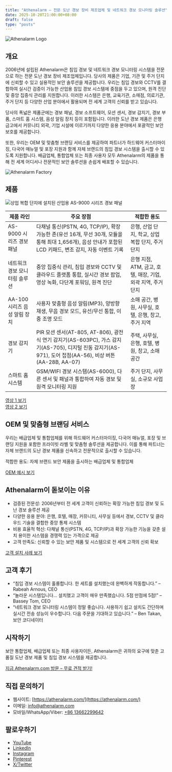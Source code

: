 ```yaml
---
title: "Athenalarm – 전문 도난 경보 장비 제조업체 및 네트워크 경보 모니터링 솔루션"
date: 2025-10-20T21:00:00+08:00
draft: false
type: "posts"
---
```


![Athenalarm Logo](https://athenalarm.com/wp-content/uploads/2025/05/athenalarm_home.png)

## 개요

2006년에 설립된 Athenalarm은 침입 경보 및 네트워크 경보 모니터링 시스템을 전문으로 하는 전문 도난 경보 장비 제조업체입니다. 당사의 제품은 기업, 기관 및 주거 단지에 신뢰할 수 있고 실용적인 보안 솔루션을 제공합니다. 우리는 침입 경보와 CCTV를 결합하여 실시간 검증이 가능한 산업용 침입 경보 시스템에 중점을 두고 있으며, 원격 진단 및 중앙 집중식 관리를 지원합니다. 이러한 시스템은 은행, 교육기관, 소매점, 의료기관, 주거 단지 등 다양한 산업 분야에서 활용되며 전 세계 고객의 신뢰를 받고 있습니다.

당사의 폭넓은 제품군에는 경보 패널, 경보 소프트웨어, 모션 센서, 경보 감지기, 경보 부품, 스마트 홈 시스템, 음성 알림 장치 등이 포함됩니다. 이러한 도난 경보 제품은 은행 금고에서 커뮤니티 외곽, 기업 시설에 이르기까지 다양한 응용 분야에서 포괄적인 보안 보호를 제공합니다.

또한, 우리는 OEM 및 맞춤형 브랜딩 서비스를 제공하여 파트너가 하드웨어 커스터마이징, 다국어 매뉴얼 및 포장 지원과 함께 자체 브랜드의 침입 경보 시스템을 출시할 수 있도록 지원합니다. 배급업체, 통합업체 또는 최종 사용자 모두 Athenalarm의 제품을 통해 전 세계 어디서나 전문적인 보안 솔루션을 손쉽게 배포할 수 있습니다.

![Athenalarm Factory](https://athenalarm.com/wp-content/uploads/2022/05/Athenalarm-factory-03-540.jpg)

## 제품

![상업 복합 단지에 설치된 산업용 AS-9000 시리즈 경보 패널](https://athenalarm.com/wp-content/uploads/2022/05/Athenalarm-burglar-alarms-1024.jpg)

| 제품 라인 | 주요 장점 | 적합한 용도 |
|--------------|-------------|-----------|
| AS-9000 시리즈 경보 패널 | 다채널 통신(PSTN, 4G, TCP/IP), 확장 가능한 존(유선 16개, 무선 30개, 모듈을 통해 최대 1,656개), 음성 안내가 포함된 LCD 키패드, 변조 감지, 자동 이벤트 기록 | 은행, 산업 단지, 학교, 상업 복합 단지, 주거 단지 |
| 네트워크 경보 모니터링 솔루션 | 중앙 집중식 관리, 침입 경보와 CCTV 및 클라우드 플랫폼 통합, 실시간 경보 팝업, 영상 녹화, 다단계 포워딩, 원격 진단 | 은행 지점, ATM, 금고, 호텔, 매장, 기업, 외곽 지역, 주거 단지 |
| AA-100 시리즈 음성 알림 장치 | 사용자 맞춤형 음성 알림(MP3), 양방향 재생, 무음 경보 모드, 유선/무선 통합, 이중 조명 모드 | 소매 공간, 병원, 사무실, 호텔, 은행, 창고, 주거 지역 |
| 경보 감지기 | PIR 모션 센서(AT-805, AT-806), 광전식 연기 감지기(AS-603PC), 가스 감지기(AS-705), 디지털 진동 감지기(AS-971), 도어 접점(AA-56), 비상 버튼(AA-28B, AA-07) | 주택, 사무실, 은행, 호텔, 병원, 창고, 소매 공간 |
| 스마트 홈 시스템 | GSM/WIFI 경보 시스템(AS-6000), 다른 센서 및 패널과 통합하여 자동 경보 및 원격 모니터링 지원 | 주거 단지, 사무실, 소규모 사업장 |

[영상 1 보기](https://www.youtube.com/watch?v=fxNFCblKrTA)  
[영상 2 보기](https://www.youtube.com/watch?v=FouMQpGDZNk)

## OEM 및 맞춤형 브랜딩 서비스

우리는 배급업체 및 통합업체를 위해 하드웨어 커스터마이징, 다국어 매뉴얼, 포장 및 브랜딩 지원을 포함한 프라이빗 라벨 및 맞춤형 솔루션을 제공합니다. 이를 통해 파트너는 자체 브랜드의 도난 경보 제품을 신속하고 전문적으로 출시할 수 있습니다.

적합한 용도: 자체 브랜드 보안 제품을 출시하는 배급업체 및 통합업체

[OEM 예시 보기](https://www.instagram.com/p/CTj0hpEjxJ0/)

## Athenalarm이 돋보이는 이유

- 검증된 전문성: 2006년부터 전 세계 고객이 신뢰하는 확장 가능한 침입 경보 및 도난 경보 솔루션 제공  
- 다양한 응용 분야: 은행, 호텔, 매장, 커뮤니티, 사무실 등에서 경보, CCTV 및 클라우드 기술을 결합한 중앙 통제 시스템  
- 비용 효율적 혁신: 다채널 통신(PSTN, 4G, TCP/IP)과 확장 가능한 기능을 갖춘 설치 용이한 시스템을 경쟁력 있는 가격으로 제공  
- 고객 만족도: 신뢰할 수 있는 보안 제품 및 시스템으로 전 세계 고객의 신뢰 확보  

[고객 설치 사례 보기](https://www.instagram.com/p/DJ0VWautwqA/?img_index=2)

## 고객 후기

- “침입 경보 시스템이 훌륭합니다. 한 세트를 설치했는데 완벽하게 작동합니다.” – Rabeah Arnous, CEO  
- “놀라운 시스템입니다… 설치했고 고객이 매우 만족했습니다. 5점 만점에 5점!” – Bassey Tom, CEO  
- “네트워크 경보 모니터링 시스템이 정말 좋습니다. 사용하기 쉽고 설치도 간단하며 실시간 전송 성능이 우수합니다. 다음 주문을 기대하고 있습니다.” – Ben Takan, 보안 코디네이터  

## 시작하기

보안 통합업체, 배급업체 또는 최종 사용자이든, Athenalarm은 귀하의 요구에 맞춘 고품질 도난 경보 제품 및 침입 경보 시스템을 제공합니다.

[지금 Athenalarm.com 방문 – 무료 견적 받기!](https://athenalarm.com/)

## 직접 문의하기

- 웹사이트: [https://athenalarm.com/](https://athenalarm.com/)  
- 이메일: [info@athenalarm.com](mailto:info@athenalarm.com)  
- 모바일/WhatsApp/Viber: [+86 13662299642](https://api.whatsapp.com/send?phone=8613662299642)

## 팔로우하기

- [YouTube](https://www.youtube.com/channel/UCP0_Wg3aylBn69eBIH2Fazg)  
- [LinkedIn](https://www.linkedin.com/company/athenalarm/)  
- [Instagram](https://www.instagram.com/athenalarm/)  
- [Pinterest](https://www.pinterest.com/athenalarm/)  
- [X/Twitter](https://x.com/Athenalarm)